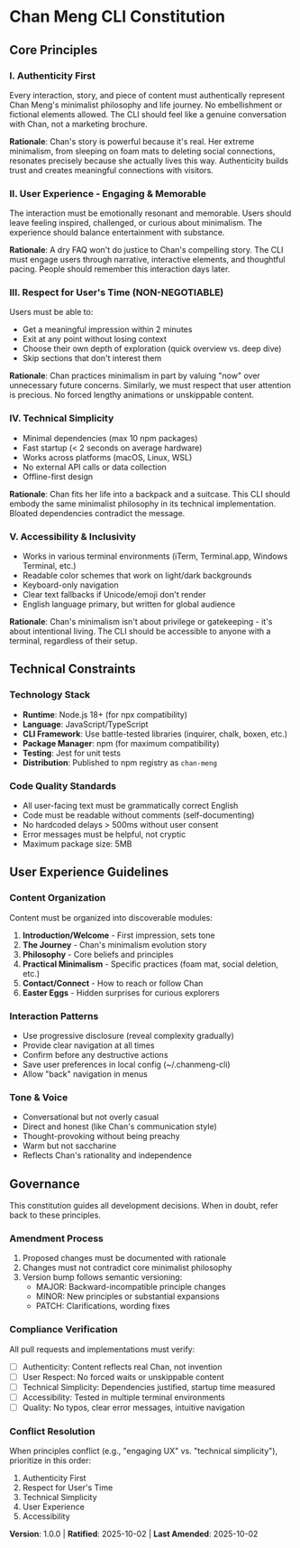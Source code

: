 <!--
Sync Impact Report:
- Version change: [none] → 1.0.0 (initial constitution)
- Modified principles: Initial creation
- Added sections: Core Principles, Technical Constraints, User Experience Guidelines, Governance
- Templates requiring updates: ✅ All templates will reference this initial version
- Follow-up TODOs: None
-->

# Chan Meng CLI Constitution

## Core Principles

### I. Authenticity First

Every interaction, story, and piece of content must authentically represent Chan Meng's minimalist philosophy and life journey. No embellishment or fictional elements allowed. The CLI should feel like a genuine conversation with Chan, not a marketing brochure.

**Rationale**: Chan's story is powerful because it's real. Her extreme minimalism, from sleeping on foam mats to deleting social connections, resonates precisely because she actually lives this way. Authenticity builds trust and creates meaningful connections with visitors.

### II. User Experience - Engaging & Memorable

The interaction must be emotionally resonant and memorable. Users should leave feeling inspired, challenged, or curious about minimalism. The experience should balance entertainment with substance.

**Rationale**: A dry FAQ won't do justice to Chan's compelling story. The CLI must engage users through narrative, interactive elements, and thoughtful pacing. People should remember this interaction days later.

### III. Respect for User's Time (NON-NEGOTIABLE)

Users must be able to:
- Get a meaningful impression within 2 minutes
- Exit at any point without losing context
- Choose their own depth of exploration (quick overview vs. deep dive)
- Skip sections that don't interest them

**Rationale**: Chan practices minimalism in part by valuing "now" over unnecessary future concerns. Similarly, we must respect that user attention is precious. No forced lengthy animations or unskippable content.

### IV. Technical Simplicity

- Minimal dependencies (max 10 npm packages)
- Fast startup (< 2 seconds on average hardware)
- Works across platforms (macOS, Linux, WSL)
- No external API calls or data collection
- Offline-first design

**Rationale**: Chan fits her life into a backpack and a suitcase. This CLI should embody the same minimalist philosophy in its technical implementation. Bloated dependencies contradict the message.

### V. Accessibility & Inclusivity

- Works in various terminal environments (iTerm, Terminal.app, Windows Terminal, etc.)
- Readable color schemes that work on light/dark backgrounds
- Keyboard-only navigation
- Clear text fallbacks if Unicode/emoji don't render
- English language primary, but written for global audience

**Rationale**: Chan's minimalism isn't about privilege or gatekeeping - it's about intentional living. The CLI should be accessible to anyone with a terminal, regardless of their setup.

## Technical Constraints

### Technology Stack

- **Runtime**: Node.js 18+ (for npx compatibility)
- **Language**: JavaScript/TypeScript
- **CLI Framework**: Use battle-tested libraries (inquirer, chalk, boxen, etc.)
- **Package Manager**: npm (for maximum compatibility)
- **Testing**: Jest for unit tests
- **Distribution**: Published to npm registry as `chan-meng`

### Code Quality Standards

- All user-facing text must be grammatically correct English
- Code must be readable without comments (self-documenting)
- No hardcoded delays > 500ms without user consent
- Error messages must be helpful, not cryptic
- Maximum package size: 5MB

## User Experience Guidelines

### Content Organization

Content must be organized into discoverable modules:
1. **Introduction/Welcome** - First impression, sets tone
2. **The Journey** - Chan's minimalism evolution story
3. **Philosophy** - Core beliefs and principles
4. **Practical Minimalism** - Specific practices (foam mat, social deletion, etc.)
5. **Contact/Connect** - How to reach or follow Chan
6. **Easter Eggs** - Hidden surprises for curious explorers

### Interaction Patterns

- Use progressive disclosure (reveal complexity gradually)
- Provide clear navigation at all times
- Confirm before any destructive actions
- Save user preferences in local config (~/.chanmeng-cli)
- Allow "back" navigation in menus

### Tone & Voice

- Conversational but not overly casual
- Direct and honest (like Chan's communication style)
- Thought-provoking without being preachy
- Warm but not saccharine
- Reflects Chan's rationality and independence

## Governance

This constitution guides all development decisions. When in doubt, refer back to these principles.

### Amendment Process

1. Proposed changes must be documented with rationale
2. Changes must not contradict core minimalist philosophy
3. Version bump follows semantic versioning:
   - MAJOR: Backward-incompatible principle changes
   - MINOR: New principles or substantial expansions
   - PATCH: Clarifications, wording fixes

### Compliance Verification

All pull requests and implementations must verify:
- [ ] Authenticity: Content reflects real Chan, not invention
- [ ] User Respect: No forced waits or unskippable content
- [ ] Technical Simplicity: Dependencies justified, startup time measured
- [ ] Accessibility: Tested in multiple terminal environments
- [ ] Quality: No typos, clear error messages, intuitive navigation

### Conflict Resolution

When principles conflict (e.g., "engaging UX" vs. "technical simplicity"), prioritize in this order:
1. Authenticity First
2. Respect for User's Time
3. Technical Simplicity
4. User Experience
5. Accessibility

**Version**: 1.0.0 | **Ratified**: 2025-10-02 | **Last Amended**: 2025-10-02
